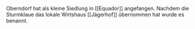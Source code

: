 Oberndorf hat als kleine Siedlung in [[Equador]] angefangen. Nachdem die Sturmklaue das lokale Wirtshaus [[Jägerhof]] übernommen hat wurde es benannt.